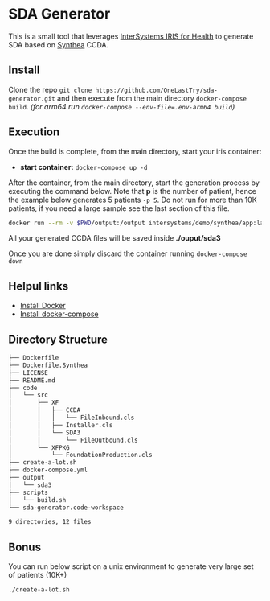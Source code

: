 # SDA Generator

This is a small tool that leverages [InterSystems IRIS for Health](https://hub.docker.com/_/intersystems-iris-for-health) to generate SDA based on [Synthea](https://github.com/synthetichealth/synthea) CCDA.

## Install

Clone the repo `git clone https://github.com/OneLastTry/sda-generator.git` and then execute from the main directory `docker-compose build`.
_(for arm64 run `docker-compose --env-file=.env-arm64 build`)_

## Execution

Once the build is complete, from the main directory, start your iris container:

- **start container:** `docker-compose up -d`

After the container, from the main directory, start the generation process by executing the command below.
Note that **p** is the number of patient, hence the example below generates 5 patients `-p 5`.
Do not run for more than 10K patients, if you need a large sample see the last section of this file.

```bash
docker run --rm -v $PWD/output:/output intersystems/demo/synthea/app:latest /synthea/bin/synthea --exporter.ccda.export=true --exporter.fhir.export=false --exporter.hospital.fhir.export=false -p 5
```

All your generated CCDA files will be saved inside **./ouput/sda3**

Once you are done simply discard the container running `docker-compose down`

## Helpul links

- [Install Docker](https://docs.docker.com/get-docker/)
- [Install docker-compose](https://docs.docker.com/compose/install/)

## Directory Structure

```bash
├── Dockerfile
├── Dockerfile.Synthea
├── LICENSE
├── README.md
├── code
│   └── src
│       ├── XF
│       │   ├── CCDA
│       │   │   └── FileInbound.cls
│       │   ├── Installer.cls
│       │   └── SDA3
│       │       └── FileOutbound.cls
│       └── XFPKG
│           └── FoundationProduction.cls
├── create-a-lot.sh
├── docker-compose.yml
├── output
│   └── sda3
├── scripts
│   └── build.sh
└── sda-generator.code-workspace

9 directories, 12 files
```

## Bonus

You can run below script on a unix environment to generate very large set of patients (10K+)

```bash
./create-a-lot.sh
```
